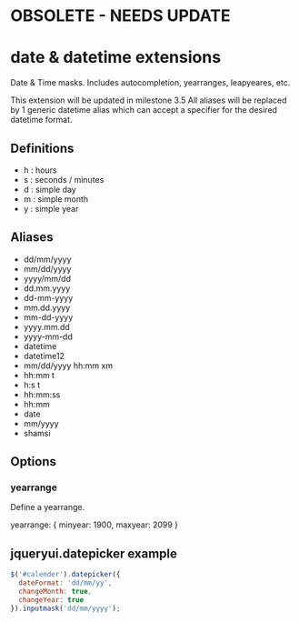 # OBSOLETE - NEEDS UPDATE

# date & datetime extensions

Date & Time masks.  Includes autocompletion, yearranges, leapyeares, etc.

This extension will be updated in milestone 3.5
All aliases will be replaced by 1 generic datetime alias which can accept a specifier for the desired datetime format.

## Definitions

- h   :   hours
- s   :   seconds / minutes
- d   :   simple day
- m   :   simple month
- y   :   simple year

## Aliases

- dd/mm/yyyy
- mm/dd/yyyy
- yyyy/mm/dd
- dd.mm.yyyy
- dd-mm-yyyy
- mm.dd.yyyy
- mm-dd-yyyy
- yyyy.mm.dd
- yyyy-mm-dd
- datetime
- datetime12
- mm/dd/yyyy hh:mm xm
- hh:mm t
- h:s t
- hh:mm:ss
- hh:mm
- date
- mm/yyyy
- shamsi

## Options
### yearrange
Define a yearrange.

yearrange: {
  minyear: 1900,
  maxyear: 2099
}

## jqueryui.datepicker example

```javascript
$('#calender').datepicker({
  dateFormat: 'dd/mm/yy',
  changeMonth: true,
  changeYear: true
}).inputmask('dd/mm/yyyy');
```
